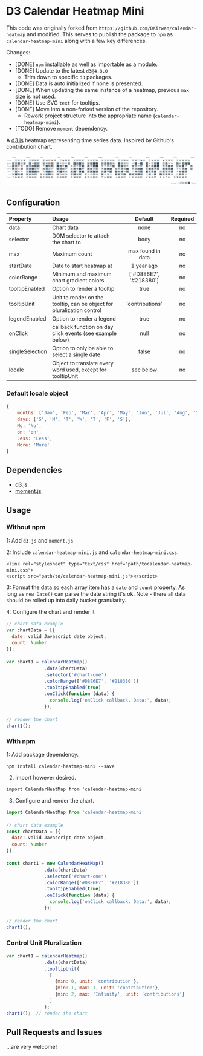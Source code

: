 # D3 Calendar Heatmap Mini

This code was originally forked from `https://github.com/DKirwan/calendar-heatmap` and modified. This
serves to publish the package to `npm` as `calendar-heatmap-mini` along with a few key differences.

Changes:
* [DONE] `npm` installable as well as importable as a module.
* [DONE] Update to the latest `d3@4.8.0`
  * Trim down to specific `d3` packages.
* [DONE] Data is auto initialized if none is presented.
* [DONE] When updating the same instance of a heatmap, previous `max` size is not used.
* [DONE] Use SVG `text` for tooltips.
* [DONE] Move into a non-forked version of the repository.
  * Rework project structure into the appropriate name (`calendar-heatmap-mini`).
* [TODO] Remove `moment` dependency.

A [d3.js](https://d3js.org/) heatmap representing time series data. Inspired by Github's contribution chart.

![Reusable D3.js Calendar Heatmap chart](https://raw.githubusercontent.com/DKirwan/calendar-heatmap/develop/example/thumbnail.png)

## Configuration

|Property        | Usage           | Default  | Required |
|:------------- |:-------------|:-----:|:-----:|
| data | Chart data | none | no |
| selector | DOM selector to attach the chart to | body | no |
| max | Maximum count | max found in data | no |
| startDate | Date to start heatmap at | 1 year ago | no |
| colorRange | Minimum and maximum chart gradient colors | ['#D8E6E7', '#218380'] | no |
| tooltipEnabled | Option to render a tooltip | true | no |
| tooltipUnit | Unit to render on the tooltip, can be object for pluralization control | 'contributions' | no |
| legendEnabled | Option to render a legend | true | no |
| onClick | callback function on day click events (see example below) | null | no |
| singleSelection | Option to only be able to select a single date | false | no |
| locale | Object to translate every word used, except for tooltipUnit | see below | no |

### Default locale object

```javascript
{
    months: ['Jan', 'Feb', 'Mar', 'Apr', 'May', 'Jun', 'Jul', 'Aug', 'Sep', 'Oct', 'Nov', 'Dec'],
    days: ['S', 'M', 'T', 'W', 'T', 'F', 'S'],
    No: 'No',
    on: 'on',
    Less: 'Less',
    More: 'More'
}
```

## Dependencies

* [d3.js](https://d3js.org/)
* [moment.js](http://momentjs.com/)

## Usage

### Without npm
1: Add `d3.js` and `moment.js`

2: Include `calendar-heatmap-mini.js` and `calendar-heatmap-mini.css`.
```
<link rel="stylesheet" type="text/css" href="path/tocalendar-heatmap-mini.css">
<script src="path/to/calendar-heatmap-mini.js"></script>
```

3: Format the data so each array item has a `date` and `count` property.
As long as `new Date()` can parse the date string it's ok. Note - there all data should be rolled up into daily bucket granularity.

4: Configure the chart and render it
```javascript
// chart data example
var chartData = [{
  date: valid Javascript date object,
  count: Number
}];

var chart1 = calendarHeatmap()
              .data(chartData)
              .selector('#chart-one')
              .colorRange(['#D8E6E7', '#218380'])
              .tooltipEnabled(true)
              .onClick(function (data) {
                console.log('onClick callback. Data:', data);
              });

// render the chart
chart1();
```

### With npm
1: Add package dependency.
```
npm install calendar-heatmap-mini --save
```

2. Import however desired.
```
import CalendarHeatMap from 'calendar-heatmap-mini'
```

3. Configure and render the chart.
```javascript
import CalendarHeatMap from 'calendar-heatmap-mini'

// chart data example
const chartData = [{
  date: valid Javascript date object,
  count: Number
}];

const chart1 = new CalendarHeatMap()
              .data(chartData)
              .selector('#chart-one')
              .colorRange(['#D8E6E7', '#218380'])
              .tooltipEnabled(true)
              .onClick(function (data) {
                console.log('onClick callback. Data:', data);
              });

// render the chart
chart1();
```

### Control Unit Pluralization

```javascript
var chart1 = calendarHeatmap()
              .data(chartData)
              .tooltipUnit(
                [
                  {min: 0, unit: 'contribution'},
                  {min: 1, max: 1, unit: 'contribution'},
                  {min: 2, max: 'Infinity', unit: 'contributions'}
                ]
              );
chart1();  // render the chart
```

## Pull Requests and Issues

...are very welcome!
